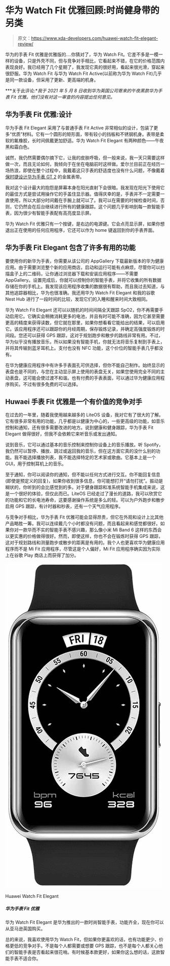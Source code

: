 # 华为 Watch Fit 优雅回顾:时尚健身带的另类

> 原文：<https://www.xda-developers.com/huawei-watch-fit-elegant-review/>

华为的手表 Fit 优雅是优雅版的....你猜对了，华为 Watch Fit。它差不多是一模一样的设备，只是外壳不同，但与竞争对手相比，它看起来不错，在它的价格范围内表现良好。我已经用了几个星期了，我发现它真的很好用，看起来很光滑，穿起来很舒服。华为 Watch Fit 与华为 Watch Fit Active(以前称为华为 Watch Fit)几乎是同一款设备，但采用了更新、更高端的机身。

***关于此评论:**我于 2021 年 5 月 8 日收到华为英国公司寄来的午夜黑款华为手表 Fit 优雅。他们没有对这一审查的内容提出任何意见。*

## 华为手表 Fit 优雅:设计

华为手表 Fit Elegant 采用了与普通手表 Fit Active 非常相似的设计，包装了更多“优质”材料。它有一个圆形的矩形面，带有较小的挡板和不锈钢机身。表带是柔软的氟橡胶，长时间佩戴更加舒适。华为 Watch Fit Elegant 有两种颜色——午夜黑和霜白色。

诚然，我仍然需要偶尔摘下它，让我的皮肤呼吸，但一般来说，我一天只需要这样做一次，而且无论如何，我倾向于在坐在电脑前时这样做。爱尔兰目前正在经历一场热浪，即使在整个过程中，我戴着这只手表的舒适度也没有什么问题，不像戴着[保时捷设计华为手表 GT 2](https://www.xda-developers.com/porsche-design-huawei-watch-gt-2-hands-on/) 的金属表带。

我对这个设计最大的抱怨是屏幕本身在阳光直射下会很暗。我发现在阳光下使用它的最佳方式是尝试用操作它的手盖住显示器。值得庆幸的是，手表并不一定需要一直使用，所以大部分时间戴在手腕上就可以了。我可以在需要的时候检查时间，否则，它仍然会在后台继续进行所有的健康跟踪。这个问题几乎影响到每一款智能手表，因为很少有智能手表配有高亮度显示屏。

华为 Watch Fit 优雅只有一个按键，是右边的电源键。它会点亮显示屏，如果你想退出正在使用的任何应用程序，它还可以作为 home 键返回到你的手表界面。

## 华为手表 Fit Elegant 包含了许多有用的功能

要使用你的新华为手表，你需要从该公司的 AppGallery 下载最新版本的华为健康应用。由于需要浏览整个新的应用商店，启动和运行可能有点麻烦，尽管你可以扫描盒子上的二维码，让你通过浏览器下载和安装应用程序——不需要 AppGallery。设置完成后，你就可以控制你的智能手表，并将它收集的所有数据存储在你的手机上。我发现该应用程序收集的数据很有帮助，而且我过去知道，与其他追踪器相比，华为也很准确。我还用华为 Watch Fit Elegant 和我的谷歌 Nest Hub 进行了一段时间的比较，发现它们的入睡和醒来时间大致相同。

华为 Watch Fit Elegant 还可以以随机的时间间隔全天跟踪 SpO2，你不再需要手动启用它。它确实会稍微消耗更多的电池，并且有时可能不准确，因为它甚至需要更高的精度来获得读数，但它就在那里，如果你想看看它能给出的结果，可以启用它。该应用程序还可以跟踪你的月经周期，保存锻炼记录，并确定高强度锻炼的时间段。您还可以获得 GPS 跟踪，这对于规划跑步和散步的路线非常有用。不过，华为似乎没有播放音乐，所以如果没有智能手机，你就无法将音乐复制到手表上，并将其传输到蓝牙耳机上。支付也没有 NFC 功能，这个价位的智能手表几乎都没有。

在华为健康应用程序中有许多手表面孔可供选择，但你不能自己制作。始终显示的表盘也是不同的，与您在主动显示屏上使用的表盘无关，如果您使用完全不同的主动表盘，这可能会使过渡不和谐。也有付费的手表表面，可以通过华为健康应用程序购买。不过有很多免费的可以选择。

## Huwaei 手表 Fit 优雅是一个有价值的竞争对手

在过去的一年里，随着我使用越来越多的 LiteOS 设备，我对它有了很大的了解。它有很多非常有用的功能，几乎都是以健康为中心的，一些更高级的功能，如音乐控制和通知，还有很多需要改进的地方。说到健康和健身跟踪，华为手表 Fit Elegant 做得很好，但我不会依赖它来听音乐或发出通知。

说到音乐，它可以通过基本的音乐控制来控制你设备上的音乐播放。听 Spotify，我仍然可以暂停、播放、跳过或返回我的音乐，但在这方面它真的没什么别的功能。我不能选择播放列表，我不能选择特定的艺术家或歌曲。它基本上是一个 GUI，用于控制耳机上的音乐。

至于通知，你可以阅读你的通知，但不能以任何方式进行交互。你不能回复信息(即使是预定义的回复)，如果你收到很多信息，你可能想打开“请勿打扰”。振动是糊状的，你听到的会比感觉到的多。对于健身跟踪和准系统智能手机集成来说，这是一个很好的体验，但仅此而已。LiteOS 已经走过了漫长的道路，我可以欣赏它的功能和它的长电池寿命，这要感谢操作系统是多么的轻。可以为户外跑步和散步启用 GPS 跟踪，有计时器和秒表，还有一个天气应用程序。

与竞争对手相比，华为手表 Fit 优雅可能会显得昂贵，但它在外观和设计上比其他产品略胜一筹。我可以连续戴几个小时都没有问题，而且看起来和感觉都很好。如果你对一款华而不实的智能手表不感兴趣，那么像小米 Mi Band 6 这样的东西会以更实惠的价格做得很好。然而，即使这样，你也不会在锻炼时获得 GPS 跟踪，这对于规划路线和测量跑步或散步的距离是有用的。我个人也更喜欢华为健康应用程序而不是 Mi Fit 应用程序，尽管这是个人偏好，Mi Fit 应用程序确实因为实际上在谷歌 Play 商店上而获得了加分。

 <picture>![The Huawei Watch Fit Elegant is a stylish and premium smartwatch from Huawei packed full of features.](img/62c7adfa3d549751a15a189bd0d752fa.png)</picture> 

Huawei Watch Fit Elegant

##### 华为手表 Fit 优雅

华为 Watch Fit Elegant 是华为推出的一款时尚智能手表，功能齐全，现在你可以从亚马逊英国购买。

总的来说，我喜欢使用华为 Watch Fit，但如果你更喜欢的话，也有功能更少、价格更低的竞争对手。不是每个人都需要或想要 GPS 跟踪，也不是每个人都关心他们的智能手表是否看起来很花哨。有时候基本款更好，如果你这么想的话，这款智能手表不适合你。